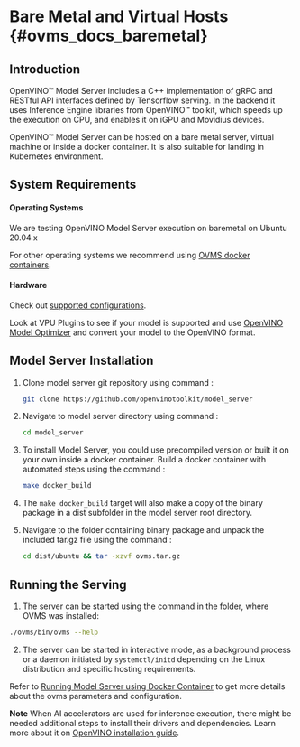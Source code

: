 # Bare Metal and Virtual Hosts {#ovms_docs_baremetal}

## Introduction
OpenVINO&trade; Model Server includes a C++ implementation of gRPC and RESTful API interfaces defined by Tensorflow serving. 
In the backend it uses Inference Engine libraries from OpenVINO&trade; toolkit, which speeds up the execution on CPU, and enables it on iGPU and Movidius devices.

OpenVINO&trade; Model Server can be hosted on a bare metal server, virtual machine or inside a docker container. It is also suitable for landing in Kubernetes environment.

## System Requirements

#### Operating Systems 

We are testing OpenVINO Model Server execution on baremetal on Ubuntu 20.04.x

For other operating systems we recommend using [OVMS docker containers](./docker_container.md).


#### Hardware 

Check out [supported configurations](https://docs.openvinotoolkit.org/latest/_docs_IE_DG_supported_plugins_Supported_Devices.html).

Look at VPU Plugins to see if your model is supported and use [OpenVINO Model Optimizer](https://software.intel.com/en-us/articles/OpenVINO-ModelOptimizer) and convert your model to the OpenVINO format.



## Model Server Installation<a name="model-server-installation"></a>
1. Clone model server git repository using command :
   ```Bash
   git clone https://github.com/openvinotoolkit/model_server
   ```

2. Navigate to model server directory using command :
   ```Bash
   cd model_server
   ```
3. To install Model Server, you could use precompiled version or built it on your own inside a docker container. Build a docker container with automated steps using the command :
   ```Bash
   make docker_build
   ````
4. The `make docker_build` target will also make a copy of the binary package in a dist subfolder in the model server root directory.

5. Navigate to the folder containing binary package and unpack the included tar.gz file using the command :
   ```Bash
   cd dist/ubuntu && tar -xzvf ovms.tar.gz
   ```

## Running the Serving
1. The server can be started using the command in the folder, where OVMS was installed: 
```Bash
./ovms/bin/ovms --help
```
2. The server can be started in interactive mode, as  a background process or a daemon initiated by ```systemctl/initd``` depending on the Linux distribution and specific hosting requirements.

Refer to [Running Model Server using Docker Container](./docker_container.md) to get more details about the ovms parameters and configuration.


**Note** When AI accelerators are used for inference execution, there might be needed additional steps to install their drivers and dependencies. 
Learn more about it on [OpenVINO installation guide](https://docs.openvinotoolkit.org/latest/openvino_docs_install_guides_installing_openvino_linux.html).




